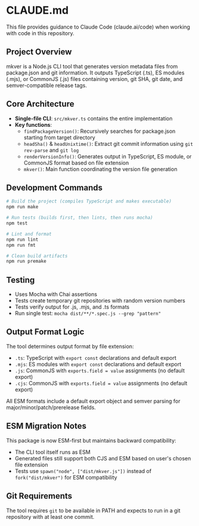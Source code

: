 # CLAUDE.md

This file provides guidance to Claude Code (claude.ai/code) when working with code in this repository.

## Project Overview

mkver is a Node.js CLI tool that generates version metadata files from package.json and git information. It outputs TypeScript (.ts), ES modules (.mjs), or CommonJS (.js) files containing version, git SHA, git date, and semver-compatible release tags.

## Core Architecture

- **Single-file CLI**: `src/mkver.ts` contains the entire implementation
- **Key functions**:
  - `findPackageVersion()`: Recursively searches for package.json starting from target directory
  - `headSha()` & `headUnixtime()`: Extract git commit information using `git rev-parse` and `git log`
  - `renderVersionInfo()`: Generates output in TypeScript, ES module, or CommonJS format based on file extension
  - `mkver()`: Main function coordinating the version file generation

## Development Commands

```bash
# Build the project (compiles TypeScript and makes executable)
npm run make

# Run tests (builds first, then lints, then runs mocha)
npm test

# Lint and format
npm run lint
npm run fmt

# Clean build artifacts
npm run premake
```

## Testing

- Uses Mocha with Chai assertions
- Tests create temporary git repositories with random version numbers
- Tests verify output for .js, .mjs, and .ts formats
- Run single test: `mocha dist/**/*.spec.js --grep "pattern"`

## Output Format Logic

The tool determines output format by file extension:

- `.ts`: TypeScript with `export const` declarations and default export
- `.mjs`: ES modules with `export const` declarations and default export
- `.js`: CommonJS with `exports.field = value` assignments (no default export)
- `.cjs`: CommonJS with `exports.field = value` assignments (no default export)

All ESM formats include a default export object and semver parsing for major/minor/patch/prerelease fields.

## ESM Migration Notes

This package is now ESM-first but maintains backward compatibility:

- The CLI tool itself runs as ESM
- Generated files still support both CJS and ESM based on user's chosen file extension
- Tests use `spawn("node", ["dist/mkver.js"])` instead of `fork("dist/mkver")` for ESM compatibility

## Git Requirements

The tool requires `git` to be available in PATH and expects to run in a git repository with at least one commit.
